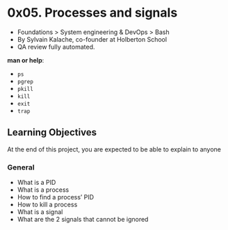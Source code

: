 # 0x05. Processes and signals

-   Foundations > System engineering & DevOps > Bash
-   By Sylvain Kalache, co-founder at Holberton School
-   QA review fully automated.

**man or help**:

-   `ps`
-   `pgrep`
-   `pkill`
-   `kill`
-   `exit`
-   `trap`

## Learning Objectives

At the end of this project, you are expected to be able to explain to anyone

### General

-   What is a PID
-   What is a process
-   How to find a process’ PID
-   How to kill a process
-   What is a signal
-   What are the 2 signals that cannot be ignored

